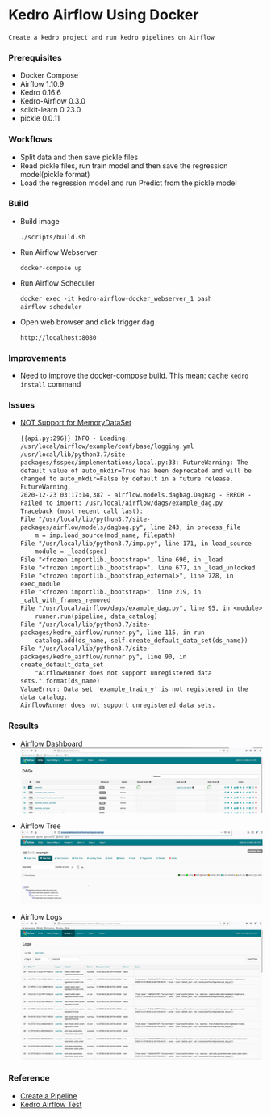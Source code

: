 # Kedro Airflow Using Docker
    Create a kedro project and run kedro pipelines on Airflow

### Prerequisites
+ Docker Compose
+ Airflow 1.10.9
+ Kedro 0.16.6
+ Kedro-Airflow 0.3.0
+ scikit-learn 0.23.0
+ pickle 0.0.11

### Workflows
+ Split data and then save pickle files
+ Read pickle files, run train model and then save the regression model(pickle format)
+ Load the regression model and run Predict from the pickle model

### Build
+ Build image
    ```
    ./scripts/build.sh
    ```

+ Run Airflow Webserver
    ```
    docker-compose up
    ```

+ Run Airflow Scheduler
    ```
    docker exec -it kedro-airflow-docker_webserver_1 bash
    airflow scheduler
    ```

+ Open web browser and click trigger dag
    ```
    http://localhost:8080
    ```


### Improvements
+ Need to improve the docker-compose build. This mean: cache `kedro install` command


### Issues
+ [NOT Support for MemoryDataSet](https://github.com/quantumblacklabs/kedro-airflow/issues/41)
    ```
    {{api.py:296}} INFO - Loading: /usr/local/airflow/example/conf/base/logging.yml
    /usr/local/lib/python3.7/site-packages/fsspec/implementations/local.py:33: FutureWarning: The default value of auto_mkdir=True has been deprecated and will be changed to auto_mkdir=False by default in a future release.
    FutureWarning,
    2020-12-23 03:17:14,387 - airflow.models.dagbag.DagBag - ERROR - Failed to import: /usr/local/airflow/dags/example_dag.py
    Traceback (most recent call last):
    File "/usr/local/lib/python3.7/site-packages/airflow/models/dagbag.py", line 243, in process_file
        m = imp.load_source(mod_name, filepath)
    File "/usr/local/lib/python3.7/imp.py", line 171, in load_source
        module = _load(spec)
    File "<frozen importlib._bootstrap>", line 696, in _load
    File "<frozen importlib._bootstrap>", line 677, in _load_unlocked
    File "<frozen importlib._bootstrap_external>", line 728, in exec_module
    File "<frozen importlib._bootstrap>", line 219, in _call_with_frames_removed
    File "/usr/local/airflow/dags/example_dag.py", line 95, in <module>
        runner.run(pipeline, data_catalog)
    File "/usr/local/lib/python3.7/site-packages/kedro_airflow/runner.py", line 115, in run
        catalog.add(ds_name, self.create_default_data_set(ds_name))
    File "/usr/local/lib/python3.7/site-packages/kedro_airflow/runner.py", line 90, in create_default_data_set
        "AirflowRunner does not support unregistered data sets.".format(ds_name)
    ValueError: Data set 'example_train_y' is not registered in the data catalog.
    AirflowRunner does not support unregistered data sets.

    ```

### Results
+ Airflow Dashboard
![Airflow Dashboard](images/Airflow-Dashboard.jpg)

+ Airflow Tree
![Airflow Tree](images/Airflow-Tree.jpg)

+ Airflow Logs
![Airflow Logs](images/Airflow-Logs.jpg)

### Reference
+ [Create a Pipeline](https://kedro.readthedocs.io/en/0.16.6/03_tutorial/04_create_pipelines.html)
+ [Kedro Airflow Test](https://github.com/evanmiller29/kedro-airflow-test)
